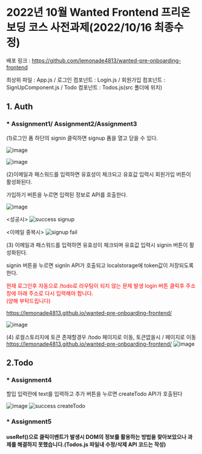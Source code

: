 # 2022년 10월 Wanted Frontend 프리온보딩 코스 사전과제(2022/10/16 최종수정)

배포 링크 : https://github.com/lemonade4813/wanted-pre-onboarding-frontend

최상위 파일 : App.js / 로그인 컴포넌트 : Login.js / 회원가입 컴포넌트 : SignUpComponent.js / Todo 컴포넌트 : Todos.js(src 폴더에 위치)

## 1. Auth

### * Assignment1/ Assignment2/Assignment3

(1)로그인 폼 하단의 signin 클릭하면 signup 폼을 열고 닫을 수 있다.

![image](https://user-images.githubusercontent.com/103189961/195994049-9b37e102-cd87-42ff-88c4-fff518ef8868.png)

![image](https://user-images.githubusercontent.com/103189961/196024459-0482f1e5-8730-416a-ad66-fbcefd978a6c.png)

(2)이메일과 패스워드를 입력하면 유효성이 체크되고 유효값 입력시 회원가입 버튼이 활성화된다.

가입하기 버튼을 누르면 입력된 정보로 API를 호출한다.

![image](https://user-images.githubusercontent.com/103189961/195994122-af720260-aeb9-4360-8d60-589ce1b73f2d.png)

<성공시>
![success signup](https://user-images.githubusercontent.com/103189961/195993571-62582859-22b7-41a7-934b-0e5800daed7a.JPG)

<이메일 중복시>
![signup fail](https://user-images.githubusercontent.com/103189961/195993581-76b97c6c-abda-4a95-813c-652f41f4e99e.JPG)


(3) 이메일과 패스워드를 입력하면 유효성이 체크되며 유효값 입력시 signin 버튼이 활성화된다. 

signin 버튼을 누르면 signIn API가 호출되고 localstorage에 token값이 저장되도록 한다.

<span style="color:red">현재 로그인후 자동으로 /todo로 라우팅이 되지 않는 문제 발생 login 버튼 클릭후 주소창에 아래 주소로 다시 입력해야 합니다. </span><br/>
<span style="color:red">(양해 부탁드립니다)</span><br/>

<span style="color:red">https://lemonade4813.github.io/wanted-pre-onboarding-frontend/</span>

![image](https://user-images.githubusercontent.com/103189961/196025005-df9cf879-2e19-4655-a5f4-64b7731cd4a1.png)

(4) 로컬스토리지에 토큰 존재할경우 /todo 페이지로 이동, 토큰없을시 / 페이지로 이동<br/>
https://lemonade4813.github.io/wanted-pre-onboarding-frontend/
![image](https://user-images.githubusercontent.com/103189961/196025201-072f2a78-685c-4dbb-b0b5-53c594936bf0.png)

## 2.Todo

### * Assignment4 

할입 입력란에 text를 입력하고 추가 버튼을 누르면 createTodo API가 호출된다

![image](https://user-images.githubusercontent.com/103189961/195994538-8ac2b7b7-0d9b-4534-af1d-bd4e1c944638.png)
![success createTodo](https://user-images.githubusercontent.com/103189961/195994424-9da03814-e48b-4e6e-8b0a-29135b21adbb.JPG)


### * Assignment5

#### useRef()으로 클릭이벤트가 발생시 DOM의 정보를 활용하는 방법을 찾아보았으나 과제를 해결하지 못했습니다.(Todos.js 파일내 수정/삭제 API  코드는 작성)
